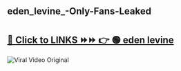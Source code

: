 
 ## eden_levine_-Only-Fans-Leaked

# <h2><a href="https://clipsfans.com/eden_levine_&ref=git">🔗 Click to LINKS ⏩⏩ 👉 🟢 eden levine  </a></h2>

<a href="https://clipsfans.com/eden_levine_&ref=git" rel="nofollow" data-target="animated-image.originalLink"><img src="https://i.ibb.co.com/xMMVF88/686577567.gif" alt="Viral Video Original" style="max-width: 100%; display: inline-block;" data-target="animated-image.originalImage"></a>
